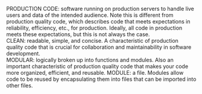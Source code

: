 PRODUCTION CODE: software running on production servers to handle live users and data of the intended audience. Note this is different from production quality code, which describes code that meets expectations in reliability, efficiency, etc., for production. Ideally, all code in production meets these expectations, but this is not always the case.    
CLEAN: readable, simple, and concise. A characteristic of production quality code that is crucial for collaboration and maintainability in software development.    
MODULAR: logically broken up into functions and modules. Also an important characteristic of production quality code that makes your code more organized, efficient, and reusable.
MODULE: a file. Modules allow code to be reused by encapsulating them into files that can be imported into other files.

